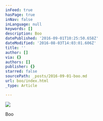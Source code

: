 ```yaml
---
inFeed: true
hasPage: true
inNav: false
inLanguage: null
keywords: []
description: Boo
datePublished: '2016-09-01T10:25:50.658Z'
dateModified: '2016-08-03T14:03:01.606Z'
title: ''
author: []
via: {}
authors: []
publisher: {}
starred: false
sourcePath: _posts/2016-09-01-boo.md
url: boo/index.html
_type: Article

---
```

![](https://the-grid-user-content.s3-us-west-2.amazonaws.com/9e590e28-5111-4374-8750-22282cc00465.jpg)

Boo